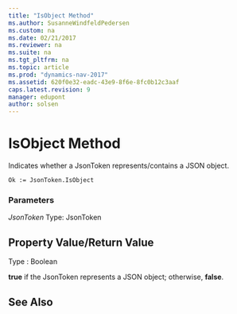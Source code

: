 ```yaml
---
title: "IsObject Method"
ms.author: SusanneWindfeldPedersen
ms.custom: na
ms.date: 02/21/2017
ms.reviewer: na
ms.suite: na
ms.tgt_pltfrm: na
ms.topic: article
ms.prod: "dynamics-nav-2017"
ms.assetid: 620f0e32-eadc-43e9-8f6e-8fc0b12c3aaf
caps.latest.revision: 9
manager: edupont
author: solsen
---
```


# IsObject Method

Indicates whether a JsonToken represents/contains a JSON object.

```
Ok := JsonToken.IsObject
```

### Parameters
*JsonToken*
Type: JsonToken

## Property Value/Return Value
Type : Boolean

**true** if the JsonToken represents a JSON object; otherwise, **false**.

## See Also